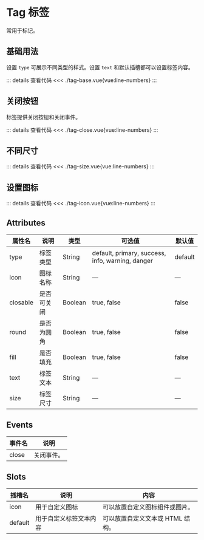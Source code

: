 <script setup>
import tagBase from "./tag-base.vue"
import tagClose from "./tag-close.vue"
import tagSize from "./tag-size.vue"
import tagIcon from "./tag-icon.vue"
</script>

# Tag 标签

常用于标记。

## 基础用法

设置 ```type``` 可展示不同类型的样式。设置 ```text``` 和默认插槽都可以设置标签内容。

<tagBase />

::: details 查看代码
<<< ./tag-base.vue{vue:line-numbers}
:::



## 关闭按钮

标签提供关闭按钮和关闭事件。

<tagClose />

::: details 查看代码
<<< ./tag-close.vue{vue:line-numbers}
:::


## 不同尺寸

<tagSize />

::: details 查看代码
<<< ./tag-size.vue{vue:line-numbers}
:::


## 设置图标

<tagIcon />

::: details 查看代码
<<< ./tag-icon.vue{vue:line-numbers}
:::


## Attributes

<table>
  <thead>
    <tr>
      <th>属性名</th>
      <th>说明</th>
      <th>类型</th>
      <th>可选值</th>
      <th>默认值</th>
    </tr>
  </thead>
  <tbody>
    <tr>
      <td>type</td>
      <td>标签类型</td>
      <td>String</td>
      <td>default, primary, success, info, warning, danger</td>
      <td>default</td>
    </tr>
    <tr>
      <td>icon</td>
      <td>图标名称</td>
      <td>String</td>
      <td>—</td>
      <td>—</td>
    </tr>
    <tr>
      <td>closable</td>
      <td>是否可关闭</td>
      <td>Boolean</td>
      <td>true, false</td>
      <td>false</td>
    </tr>
    <tr>
      <td>round</td>
      <td>是否为圆角</td>
      <td>Boolean</td>
      <td>true, false</td>
      <td>false</td>
    </tr>
    <tr>
      <td>fill</td>
      <td>是否填充</td>
      <td>Boolean</td>
      <td>true, false</td>
      <td>false</td>
    </tr>
    <tr>
      <td>text</td>
      <td>标签文本</td>
      <td>String</td>
      <td>—</td>
      <td>—</td>
    </tr>
    <tr>
      <td>size</td>
      <td>标签尺寸</td>
      <td>String</td>
      <td>—</td>
      <td>—</td>
    </tr>
  </tbody>
</table>



## Events

<table>
  <thead>
    <tr>
      <th>事件名</th>
      <th>说明</th>
    </tr>
  </thead>
  <tbody>
    <tr>
      <td>close</td>
      <td>关闭事件。</td>
    </tr>
  </tbody>
</table>


## Slots

<table>
  <thead>
    <tr>
      <th>插槽名</th>
      <th>说明</th>
      <th>内容</th>
    </tr>
  </thead>
  <tbody>
    <tr>
      <td>icon</td>
      <td>用于自定义图标</td>
      <td>可以放置自定义图标组件或图片。</td>
    </tr>
    <tr>
      <td>default</td>
      <td>用于自定义标签文本内容</td>
      <td>可以放置自定义文本或 HTML 结构。</td>
    </tr>
  </tbody>
</table>
